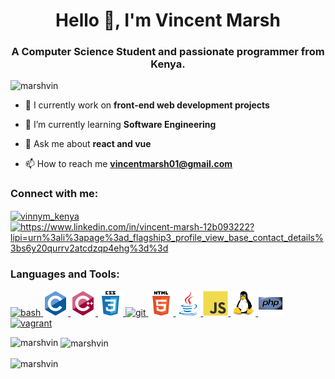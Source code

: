 <h1 align="center">Hello 👋, I'm Vincent Marsh</h1>
<h3 align="center">A Computer Science Student and passionate programmer from Kenya.</h3>

<p align="left"> <img src="https://komarev.com/ghpvc/?username=marshvin&label=Profile%20views&color=0e75b6&style=flat" alt="marshvin" /> </p>

- 🔭 I currently work on **front-end web development projects**

- 🌱 I’m currently learning **Software Engineering**

- 💬 Ask me about **react and vue**

- 📫 How to reach me **vincentmarsh01@gmail.com**

<h3 align="left">Connect with me:</h3>
<p align="left">
<a href="https://twitter.com/vinnym_kenya" target="blank"><img align="center" src="https://raw.githubusercontent.com/rahuldkjain/github-profile-readme-generator/master/src/images/icons/Social/twitter.svg" alt="vinnym_kenya" height="30" width="40" /></a>
<a href="https://linkedin.com/in/https://www.linkedin.com/in/vincent-marsh-12b093222?lipi=urn%3ali%3apage%3ad_flagship3_profile_view_base_contact_details%3bs6y20qurrv2atcdzqp4ehg%3d%3d" target="blank"><img align="center" src="https://raw.githubusercontent.com/rahuldkjain/github-profile-readme-generator/master/src/images/icons/Social/linked-in-alt.svg" alt="https://www.linkedin.com/in/vincent-marsh-12b093222?lipi=urn%3ali%3apage%3ad_flagship3_profile_view_base_contact_details%3bs6y20qurrv2atcdzqp4ehg%3d%3d" height="30" width="40" /></a>
</p>

<h3 align="left">Languages and Tools:</h3>
<p align="left"> <a href="https://www.gnu.org/software/bash/" target="_blank" rel="noreferrer"> <img src="https://www.vectorlogo.zone/logos/gnu_bash/gnu_bash-icon.svg" alt="bash" width="40" height="40"/> </a> <a href="https://www.cprogramming.com/" target="_blank" rel="noreferrer"> <img src="https://raw.githubusercontent.com/devicons/devicon/master/icons/c/c-original.svg" alt="c" width="40" height="40"/> </a> <a href="https://www.w3schools.com/cpp/" target="_blank" rel="noreferrer"> <img src="https://raw.githubusercontent.com/devicons/devicon/master/icons/cplusplus/cplusplus-original.svg" alt="cplusplus" width="40" height="40"/> </a> <a href="https://www.w3schools.com/css/" target="_blank" rel="noreferrer"> <img src="https://raw.githubusercontent.com/devicons/devicon/master/icons/css3/css3-original-wordmark.svg" alt="css3" width="40" height="40"/> </a> <a href="https://git-scm.com/" target="_blank" rel="noreferrer"> <img src="https://www.vectorlogo.zone/logos/git-scm/git-scm-icon.svg" alt="git" width="40" height="40"/> </a> <a href="https://www.w3.org/html/" target="_blank" rel="noreferrer"> <img src="https://raw.githubusercontent.com/devicons/devicon/master/icons/html5/html5-original-wordmark.svg" alt="html5" width="40" height="40"/> </a> <a href="https://www.java.com" target="_blank" rel="noreferrer"> <img src="https://raw.githubusercontent.com/devicons/devicon/master/icons/java/java-original.svg" alt="java" width="40" height="40"/> </a> <a href="https://developer.mozilla.org/en-US/docs/Web/JavaScript" target="_blank" rel="noreferrer"> <img src="https://raw.githubusercontent.com/devicons/devicon/master/icons/javascript/javascript-original.svg" alt="javascript" width="40" height="40"/> </a> <a href="https://www.linux.org/" target="_blank" rel="noreferrer"> <img src="https://raw.githubusercontent.com/devicons/devicon/master/icons/linux/linux-original.svg" alt="linux" width="40" height="40"/> </a> <a href="https://www.php.net" target="_blank" rel="noreferrer"> <img src="https://raw.githubusercontent.com/devicons/devicon/master/icons/php/php-original.svg" alt="php" width="40" height="40"/> </a> <a href="https://www.vagrantup.com/" target="_blank" rel="noreferrer"> <img src="https://www.vectorlogo.zone/logos/vagrantup/vagrantup-icon.svg" alt="vagrant" width="40" height="40"/> </a> </p>

<p><img align="left" src="https://github-readme-stats.vercel.app/api/top-langs?username=marshvin&show_icons=true&theme=synthwave&locale=en&layout=compact" alt="marshvin" /></p>

<p>&nbsp;<img align="center" src="https://github-readme-stats.vercel.app/api?username=marshvin&show_icons=true&locale=en" alt="marshvin" /></p>

<p><img align="center" src="https://github-readme-streak-stats.herokuapp.com/?user=marshvin&" alt="marshvin" /></p>
